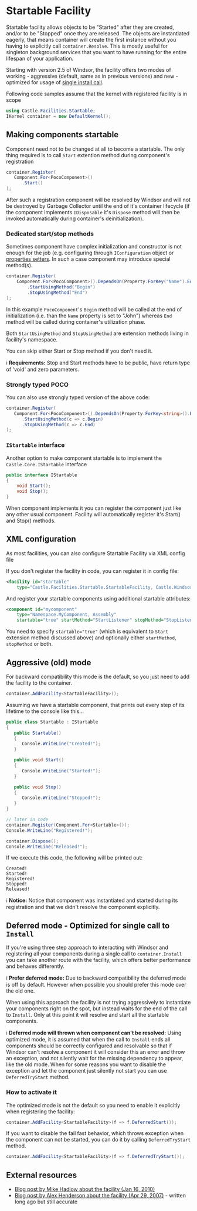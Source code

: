 # Startable Facility

Startable facility allows objects to be "Started" after they are created, and/or to be "Stopped" once they are released. The objects are instantiated eagerly, that means container will create the first instance without you having to explicitly call `container.Resolve`. This is mostly useful for singleton background services that you want to have running for the entire lifespan of your application.

Starting with version 2.5 of Windsor, the facility offers two modes of working - aggressive (default, same as in previous versions) and new - optimized for usage of [single install call](faq.md#how-do-i-interact-with-the-container-i-mean-how-and-where-do-i-actually-call-it).

Following code samples assume that the kernel with registered facility is in scope

```csharp
using Castle.Facilities.Startable;
IKernel container = new DefaultKernel();
```

## Making components startable

Component need not to be changed at all to become a startable. The only thing required is to call `Start` extention method during component's registration

```csharp
container.Register(
   Component.For<PocoComponent>()
      .Start()
);
```

After such a registration component will be resolved by Windsor and will not be destroyed by Garbage Collector until the end of it's container lifecycle (if the component implements `IDisposable` it's `Dispose` method will then be invoked automatically during container's deinitialization).

### Dedicated start/stop methods

Sometimes component have complex initialization and constructor is not enough for the job (e.g. configuring through `IConfiguration` object or [properties setters](inline-dependencies.md#setting-up-properties-property-forkey). In such a case component may introduce special method(s).

```csharp
container.Register(
    Component.For<PocoComponent>().DependsOn(Property.ForKey("Name").Eq("John"))
        .StartUsingMethod("Begin")
        .StopUsingMethod("End")
);
```

In this example `PocoComponent`'s `Begin` method will be called at the end of initialization (i.e. than the `Name` property is set to "John") whereas `End` method will be called during container's utilization phase.

Both `StartUsingMethod` and `StopUsingMethod` are extension methods living in facility's namespace.

You can skip either Start or Stop method if you don't need it.

:information_source: **Requirements:** Stop and Start methods have to be public, have return type of 'void' and zero parameters.

### Strongly typed POCO

You can also use strongly typed version of the above code:

```csharp
container.Register(
   Component.For<PocoComponent>().DependsOn(Property.ForKey<string>().Eq("init value"))
      .StartUsingMethod(c => c.Begin)
      .StopUsingMethod(c => c.End)
);
```

### `IStartable` interface

Another option to make component startable is to implement the `Castle.Core.IStartable` interface

```csharp
public interface IStartable
{
    void Start();
    void Stop();
}
```

When component implements it you can register the component just like any other usual component. Facility will automatically register it's Start() and Stop() methods.

## XML configuration

As most facilities, you can also configure Startable Facility via XML config file

If you don't register the facility in code, you can register it in config file:

```xml
<facility id="startable"
    type="Castle.Facilities.Startable.StartableFacility, Castle.Windsor" / >
```

And register your startable components using additional startable attributes:

```xml
<component id="mycomponent"
    type="Namespace.MyComponent, Assembly"
    startable="true" startMethod="StartListener" stopMethod="StopListener" / >
```

You need to specify `startable="true"` (which is equivalent to `Start` extension method discussed above) and optionally either `startMethod`, `stopMethod` or both.

## Aggressive (old) mode

For backward compatibility this mode is the default, so you just need to add the facility to the container.

```csharp
container.AddFacility<StartableFacility>();
```

Assuming we have a startable component, that prints out every step of its lifetime to the console like this...

```csharp
public class Startable : IStartable
{
   public Startable()
   {
      Console.WriteLine("Created!");
   }

   public void Start()
   {
      Console.WriteLine("Started!");
   }

   public void Stop()
   {
      Console.WriteLine("Stopped!");
   }
}

// later in code
container.Register(Component.For<Startable>());
Console.WriteLine("Registered!");

container.Dispose();
Console.WriteLine("Released!");
```

If we execute this code, the following will be printed out:

```
Created!
Started!
Registered!
Stopped!
Released!
```

:information_source: **Notice:** Notice that component was instantiated and started during its registration and that we didn't resolve the component explicitly.

## Deferred mode - Optimized for single call to `Install`

If you're using three step approach to interacting with Windsor and registering all your components during a single call to `container.Install` you can take another route with the facility, which offers better performance and behaves differently.

:information_source: **Prefer deferred mode:** Due to backward compatibility the deferred mode is off by default. However when possible you should prefer this mode over the old one.

When using this approach the facility is not trying aggressively to instantiate your components right on the spot, but instead waits for the end of the call to `Install`. Only at this point it will resolve and start all the startable components.

:information_source: **Deferred mode will thrown when component can't be resolved:** Using optimized mode, it is assumed that when the call to `Install` ends all components should be correctly configured and resolvable so that if Windsor can't resolve a component it will consider this an error and throw an exception, and not silently wait for the missing dependency to appear, like the old mode. When for some reasons you want to disable the exception and let the component just silently not start you can use `DeferredTryStart` method.

### How to activate it

The optimized mode is not the default so you need to enable it explicitly when registering the facility:

```csharp
container.AddFacility<StartableFacility>(f => f.DeferredStart());
```

If you want to disable the fail fast behavior, which throws exception when the component can not be started, you can do it by calling `DeferredTryStart` method.

```csharp
container.AddFacility<StartableFacility>(f => f.DeferredTryStart());
```

## External resources

* [Blog post by Mike Hadlow about the facility (Jan 16, 2010)](http://mikehadlow.blogspot.com/2010/01/10-advanced-windsor-tricks-5-startable.html)
* [Blog post by Alex Henderson about the facility (Apr 29, 2007)](http://blog.bittercoder.com/PermaLink,guid,a621ddda-acb5-4afd-84ff-faafb96a2fa1.aspx) - written long ago but still accurate